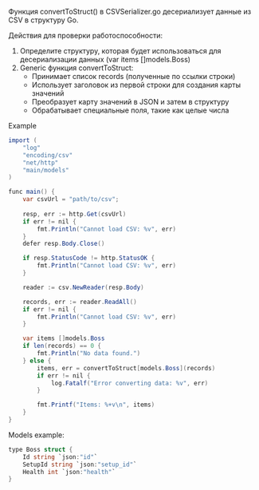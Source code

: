 Функция convertToStruct() в CSVSerializer.go десериализует данные из CSV в структуру Go.

Действия для проверки работоспособности:
1. Определите структуру, которая будет использоваться для десериализации данных (var items []models.Boss)
2. Generic функция convertToStruct:
    - Принимает список records (полученные по ссылки строки)
    - Использует заголовок из первой строки для создания карты значений
    - Преобразует карту значений в JSON и затем в структуру
    - Обрабатывает специальные поля, такие как целые числа

Example
```csharp
import (
    "log"
    "encoding/csv"
    "net/http"
    "main/models"
)

func main() {    
    var csvUrl = "path/to/csv";
    
    resp, err := http.Get(csvUrl)
    if err != nil {
        fmt.Println("Cannot load CSV: %v", err)
    }
    defer resp.Body.Close()

    if resp.StatusCode != http.StatusOK {
        fmt.Println("Cannot load CSV: %v", err)
    }

    reader := csv.NewReader(resp.Body)

    records, err := reader.ReadAll()
    if err != nil {
        fmt.Println("Cannot load CSV: %v", err)
    }

    var items []models.Boss
    if len(records) == 0 {
        fmt.Println("No data found.")
    } else {
        items, err = convertToStruct[models.Boss](records)
        if err != nil {
            log.Fatalf("Error converting data: %v", err)
        }

        fmt.Printf("Items: %+v\n", items)
    }
}
```

Models example:
```csharp
type Boss struct {
    Id string `json:"id"`
    SetupId string `json:"setup_id"`
    Health int `json:"health"`
}
```
